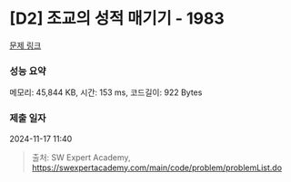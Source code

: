 # [D2] 조교의 성적 매기기 - 1983 

[문제 링크](https://swexpertacademy.com/main/code/problem/problemDetail.do?contestProbId=AV5PwGK6AcIDFAUq) 

### 성능 요약

메모리: 45,844 KB, 시간: 153 ms, 코드길이: 922 Bytes

### 제출 일자

2024-11-17 11:40



> 출처: SW Expert Academy, https://swexpertacademy.com/main/code/problem/problemList.do